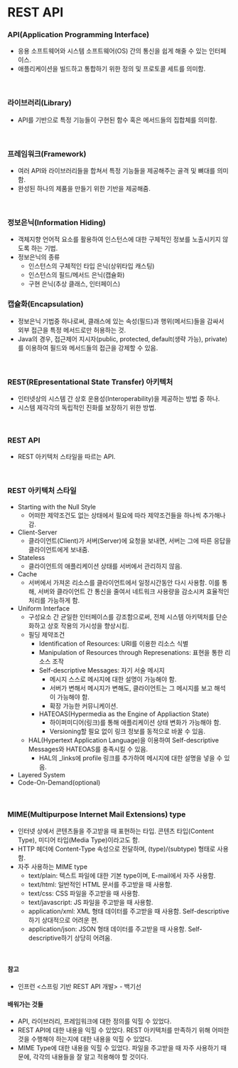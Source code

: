 # REST API

### API(Application Programming Interface)
* 응용 소프트웨어와 시스템 소프트웨어(OS) 간의 통신을 쉽게 해줄 수 있는 인터페이스.
* 애플리케이션을 빌드하고 통합하기 위한 정의 및 프로토콜 세트를 의미함.

<br>

### 라이브러리(Library)
* API를 기반으로 특정 기능들이 구현된 함수 혹은 메서드들의 집합체를 의미함.

<br>

### 프레임워크(Framework)
* 여러 API와 라이브러리들을 합쳐서 특정 기능들을 제공해주는 골격 및 뼈대를 의미함.
* 완성된 하나의 제품을 만들기 위한 기반을 제공해줌.

<br>

### 정보은닉(Information Hiding)
* 객체지향 언어적 요소를 활용하여 인스턴스에 대한 구체적인 정보를 노출시키지 않도록 하는 기법.
* 정보은닉의 종류
  * 인스턴스의 구체적인 타입 은닉(상위타입 캐스팅)
  * 인스턴스의 필드/메서드 은닉(캡슐화)
  * 구현 은닉(추상 클래스, 인터페이스)

### 캡슐화(Encapsulation)
* 정보은닉 기법중 하나로써, 클래스에 있는 속성(필드)과 행위(메서드)들을 감싸서 외부 접근을 특정 메서드로만 허용하는 것.
* Java의 경우, 접근제어 지시자(public, protected, default(생략 가능), private)를 이용하여 필드와 메서드들의 접근을 강제할 수 있음.

<br>

### REST(REpresentational State Transfer) 아키텍처
* 인터넷상의 시스템 간 상호 운용성(Interoperability)을 제공하는 방법 중 하나.
* 시스템 제각각의 독립적인 진화를 보장하기 위한 방법.

<br>

### REST API
* REST 아키텍처 스타일을 따르는 API.

<br>

### REST 아키텍처 스타일
* Starting with the Null Style
  * 어떠한 제약조건도 없는 상태에서 필요에 따라 제약조건들을 하나씩 추가해나감.
* Client-Server
  * 클라이언트(Client)가 서버(Server)에 요청을 보내면, 서버는 그에 따른 응답을 클라이언트에게 보내줌.
* Stateless
  * 클라이언트의 애플리케이션 상태를 서버에서 관리하지 않음.
* Cache
  * 서버에서 가져온 리소스를 클라이언트에서 일정시간동안 다시 사용함.
    이를 통해, 서버와 클라이언트 간 통신을 줄여서 네트워크 사용량을 감소시켜 효율적인 처리를 가능하게 함.
* Uniform Interface
  * 구성요소 간 균일한 인터페이스를 강조함으로써, 전체 시스템 아키텍처를 단순화하고 상호 작용의 가시성을 향상시킴.
  * 필딩 제약조건
    * Identification of Resources: URI를 이용한 리소스 식별
    * Manipulation of Resources through Represenations: 표현을 통한 리소스 조작
    * Self-descriptive Messages: 자기 서술 메시지
      * 메시지 스스로 메시지에 대한 설명이 가능해야 함.
      * 서버가 변해서 메시지가 변해도, 클라이언트는 그 메시지를 보고 해석이 가능해야 함.
      * 확장 가능한 커뮤니케이션.
    * HATEOAS(Hypermedia as the Engine of Appliaction State)
      * 하이퍼미디어(링크)를 통해 애플리케이션 상태 변화가 가능해야 함.
      * Versioning할 필요 없이 링크 정보를 동적으로 바꿀 수 있음.
  * HAL(Hypertext Application Language)을 이용하여 Self-descriptive Messages와 HATEOAS를 충족시킬 수 있음.
    * HAL의 _links에 profile 링크를 추가하여 메시지에 대한 설명을 넣을 수 있음.
* Layered System
* Code-On-Demand(optional)

<br>

### MIME(Multipurpose Internet Mail Extensions) type
* 인터넷 상에서 콘텐츠들을 주고받을 때 표현하는 타입. 콘텐츠 타입(Content Type), 미디어 타입(Media Type)이라고도 함.
* HTTP 헤더에 Content-Type 속성으로 전달하며, (type)/(subtype) 형태로 사용함.
* 자주 사용하는 MIME type
  * text/plain: 텍스트 파일에 대한 기본 type이며, E-mail에서 자주 사용함.
  * text/html: 일반적인 HTML 문서를 주고받을 때 사용함.
  * text/css: CSS 파일을 주고받을 때 사용함.
  * text/javascript: JS 파일을 주고받을 때 사용함.
  * application/xml: XML 형태 데이터를 주고받을 때 사용함. Self-descriptive하기 상대적으로 어려운 편.
  * application/json: JSON 형태 데이터를 주고받을 때 사용함. Self-descriptive하기 상당히 어려움.

<br>

#### 참고
* 인프런 <스프링 기반 REST API 개발> - 백기선

#### 배워가는 것들
* API, 라이브러리, 프레임워크에 대한 정의를 익힐 수 있었다.
* REST API에 대한 내용을 익힐 수 있었다. REST 아키텍처를 만족하기 위해 어떠한 것을 수행해야 하는지에 대한 내용을 익힐 수 있었다.
* MIME Type에 대한 내용을 익힐 수 있었다. 파일을 주고받을 때 자주 사용하기 때문에, 각각의 내용들을 잘 알고 적용해야 할 것이다.
